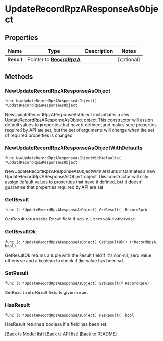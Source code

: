 # UpdateRecordRpzAResponseAsObject

## Properties

Name | Type | Description | Notes
------------ | ------------- | ------------- | -------------
**Result** | Pointer to [**RecordRpzA**](RecordRpzA.md) |  | [optional] 

## Methods

### NewUpdateRecordRpzAResponseAsObject

`func NewUpdateRecordRpzAResponseAsObject() *UpdateRecordRpzAResponseAsObject`

NewUpdateRecordRpzAResponseAsObject instantiates a new UpdateRecordRpzAResponseAsObject object
This constructor will assign default values to properties that have it defined,
and makes sure properties required by API are set, but the set of arguments
will change when the set of required properties is changed

### NewUpdateRecordRpzAResponseAsObjectWithDefaults

`func NewUpdateRecordRpzAResponseAsObjectWithDefaults() *UpdateRecordRpzAResponseAsObject`

NewUpdateRecordRpzAResponseAsObjectWithDefaults instantiates a new UpdateRecordRpzAResponseAsObject object
This constructor will only assign default values to properties that have it defined,
but it doesn't guarantee that properties required by API are set

### GetResult

`func (o *UpdateRecordRpzAResponseAsObject) GetResult() RecordRpzA`

GetResult returns the Result field if non-nil, zero value otherwise.

### GetResultOk

`func (o *UpdateRecordRpzAResponseAsObject) GetResultOk() (*RecordRpzA, bool)`

GetResultOk returns a tuple with the Result field if it's non-nil, zero value otherwise
and a boolean to check if the value has been set.

### SetResult

`func (o *UpdateRecordRpzAResponseAsObject) SetResult(v RecordRpzA)`

SetResult sets Result field to given value.

### HasResult

`func (o *UpdateRecordRpzAResponseAsObject) HasResult() bool`

HasResult returns a boolean if a field has been set.


[[Back to Model list]](../README.md#documentation-for-models) [[Back to API list]](../README.md#documentation-for-api-endpoints) [[Back to README]](../README.md)


